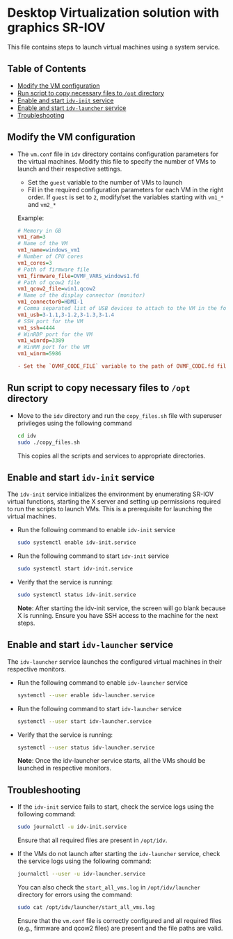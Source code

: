 # Desktop Virtualization solution with graphics SR-IOV

This file contains steps to launch virtual machines using a system service.

## Table of Contents
- [Modify the VM configuration](#modify-the-vm-configuration)
- [Run script to copy necessary files to `/opt` directory](#run-script-to-copy-necessary-files-to-opt-directory)
- [Enable and start `idv-init` service](#enable-and-start-idv-init-service)
- [Enable and start `idv-launcher` service](#enable-and-start-idv-launcher-service)
- [Troubleshooting](#troubleshooting)

## Modify the VM configuration

- The `vm.conf` file in `idv` directory contains configuration parameters for the virtual machines. Modify this file to specify the number of VMs to launch and their respective settings. 

  - Set the `guest` variable to the number of VMs to launch
  - Fill in the required configuration parameters for each VM in the right order. If `guest` is set to `2`, modify/set the variables starting with `vm1_*` and `vm2_*`

  Example:

  ```ini
  # Memory in GB
  vm1_ram=3
  # Name of the VM
  vm1_name=windows_vm1
  # Number of CPU cores
  vm1_cores=3
  # Path of firmware file
  vm1_firmware_file=OVMF_VARS_windows1.fd
  # Path of qcow2 file
  vm1_qcow2_file=win1.qcow2
  # Name of the display connector (monitor)
  vm1_connector0=HDMI-1
  # Comma separated list of USB devices to attach to the VM in the format: <hostbus>-<hostport>, where hostport is the end port to which the device is attached
  vm1_usb=3-1.1,3-1.2,3-1.3,3-1.4
  # SSH port for the VM
  vm1_ssh=4444
  # WinRDP port for the VM
  vm1_winrdp=3389
  # WinRM port for the VM
  vm1_winrm=5986

  - Set the `OVMF_CODE_FILE` variable to the path of OVMF_CODE.fd file.

## Run script to copy necessary files to `/opt` directory

- Move to the `idv` directory and run the `copy_files.sh` file with superuser privileges using the following command

  ```bash
  cd idv
  sudo ./copy_files.sh
  ```
  This copies all the scripts and services to appropriate directories.

## Enable and start `idv-init` service

  The `idv-init` service initializes the environment by enumerating SR-IOV virtual functions, starting the X server and setting up permissions required to run the scripts to launch VMs. This is a prerequisite for launching the virtual machines.

- Run the following command to enable `idv-init` service
  
  ```bash
  sudo systemctl enable idv-init.service
  ```

- Run the following command to start `idv-init` service
  
  ```bash
  sudo systemctl start idv-init.service
  ```

- Verify that the service is running:

    ```bash
    sudo systemctl status idv-init.service
    ```
   **Note**: After starting the idv-init service, the screen will go blank because X is running. Ensure you have SSH access to the machine for the next steps.

## Enable and start `idv-launcher` service

  The `idv-launcher` service launches the configured virtual machines in their respective monitors.

- Run the following command to enable `idv-launcher` service
  
  ```bash
  systemctl --user enable idv-launcher.service
  ```

- Run the following command to start `idv-launcher` service
  
  ```bash
  systemctl --user start idv-launcher.service
  ```

- Verify that the service is running:

  ```bash
  systemctl --user status idv-launcher.service
  ```
   **Note**: Once the idv-launcher service starts, all the VMs should be launched in respective monitors.

## Troubleshooting

- If the `idv-init` service fails to start, check the service logs using the following command:
  
  ```bash
  sudo journalctl -u idv-init.service
  ```
  Ensure that all required files are present in `/opt/idv`.


- If the VMs do not launch after starting the `idv-launcher` service, check the service logs using the following command:

  ```bash
  journalctl --user -u idv-launcher.service
  ```

  You can also check the `start_all_vms.log` in `/opt/idv/launcher` directory for errors using the command:

  ```bash
  sudo cat /opt/idv/launcher/start_all_vms.log
  ```  
  Ensure that the `vm.conf` file is correctly configured and all required files (e.g., firmware and qcow2 files) are present and the file paths are valid.
